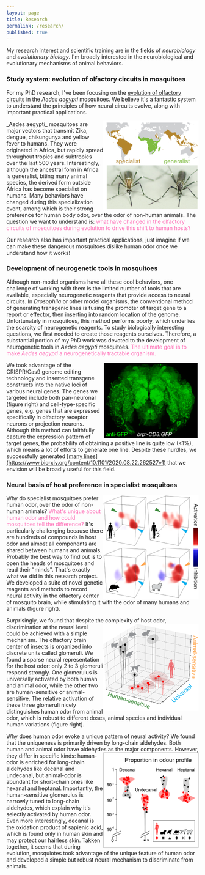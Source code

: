 ```yaml
---
layout: page
title: Research
permalink: /research/
published: true
---
```


My research interest and scientific training are in the fields of _neurobiology_ and _evolutionary biology_. I'm broadly interested in the neurobiological and evolutionary mechanisms of animal behaviors.


### Study system: evolution of olfactory circuits in mosquitoes
For my PhD research, I've been focusing on the <ins>[evolution of olfactory circuits](https://doi.org/10.1007/s00359-020-01399-6)</ins> in the _Aedes aegypti_ mosquitoes. We believe it's a fantastic system to understand the principles of how neural circuits evolve, along with important practical applications.    

<img align="right" src="/images/domestic_forest2.PNG" style="width:250px;height:234px;">
_Aedes aegypti_ mosquitoes are major vectors that transmit Zika, dengue, chikungunya and yellow fever to humans. They were originated in Africa, but rapidly spread throughout tropics and subtropics over the last 500 years. Interestingly, although the ancestral form in Africa is generalist, biting many animal species, the derived form outside Africa has become specialist on humans. Many behaviors have changed during this specialization event, among which is their strong preference for human body odor, over the odor of non-human animals. The question we want to understand is:  <span style="color:HotPink">what have changed in the olfactory circuits of mosquitoes during evolution to drive this shift to human hosts?</span>

Our research also has important practical applications, just imagine if we can make these dangerous mosquitoes dislike human odor once we understand how it works!


### Development of neurogenetic tools in mosquitoes
Although non-model organisms have all these cool behaviors, one challenge of working with them is the limited number of tools that are available, especially neurogenetic reagents that provide access to neural circuits. In _Drosophila_ or other model organisms, the conventional method of generating transgenic lines is fusing the promoter of target gene to a report or effector, then inserting into random location of the genome. Unfortunately in mosquitoes, this method performs poorly, which underlies the scarcity of neurogenetic reagents. To study biologically interesting questions, we first needed to create those reagents ourselves. Therefore, a substantial portion of my PhD work was devoted to the development of neurogenetic tools in _Aedes aegypti_ mosquitoes. <span style="color:HotPink">The ultimate goal is to make _Aedes aegypti_ a neurogenetically tractable organism.</span>  

<img align="right" src="/images/brp_staining.PNG" style="width:250px;height:203px;"> 
We took advantage of the CRISPR/Cas9 genome editing technology and inserted transgene constructs into the native loci of various neural genes. The genes we targeted include both pan-neuronal (figure right) and cell-type-specific genes, e.g. genes that are expressed specifically in olfactory receptor neurons or projection neurons. Although this method can faithfully capture the expression pattern of target genes, the probability of obtaining a positive line is quite low (<1%), which means a lot of efforts to generate one line. Despite these hurdles, we successfully generated <ins>[many lines](https://www.biorxiv.org/content/10.1101/2020.08.22.262527v1)</ins> that we envision will be broadly useful for this field.


### Neural basis of host preference in specialist mosquitoes
<img align="right" src="/images/cloudgram.PNG" style="width:250px;height:272px;">
Why do specialist mosquitoes prefer human odor, over the odor of non-human animals? <span style="color:HotPink">What's unique about human odor and how could mosquitoes tell the difference?</span> It's particularly challenging because there are hundreds of compounds in host odor and almost all components are shared between humans and animals. Probably the best way to find out is to open the heads of mosquitoes and read their "minds". That's exactly what we did in this research project. We developed a suite of novel genetic reagents and methods to record neural activity in the olfactory center of mosquito brain, while stimulating it with the odor of many humans and animals (figure right). 

Surprisingly, we found that despite the complexity of host odor, discrimination at the neural level <img align="right" src="/images/neuralActivity.PNG" style="width:250px;height:228px;">
could be achieved with a simple mechanism. The olfactory brain center of insects is organized into discrete units called glomeruli. We found a sparse neural representation for the host odor: only 2 to 3 glomeruli respond strongly. One glomerulus is universally activated by both human and animal odor, while the other two are human-sensitive or animal-sensitive. The relative activation of these three glomeruli nicely distinguishes human odor from animal odor, which is robust to different doses, animal species and individual human variations (figure right). 


Why does human odor evoke a unique pattern of neural activity? We found that the uniqueness is primarily driven by long-chain aldehydes. Both human and animal odor have aldehydes as the major <img align="right" src="/images/aldehyde.PNG" style="width:250px;height:250px;"> components. However, they differ in specific kinds: human-odor is enriched for long-chain aldehydes like decanal and undecanal, but animal-odor is abundant for short-chain ones like hexanal and heptanal. Importantly, the human-sensitive glomerulus is narrowly tuned to long-chain aldehydes, which explain why it's selectly activated by human odor. Even more interestingly, decanal is the oxidation product of sapienic acid, which is found only in human skin and may protect our hairless skin. Takken together, it seems that during evolution, mosquiotes took advantage of the unique feature of human odor and developed a simple but robust neural mechanism to discriminate from animals.  
